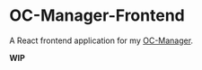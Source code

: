 # OC-Manager-Frontend
A React frontend application for my [OC-Manager](https://github.com/a-s-fernando/OC-Manager).

**WIP**
